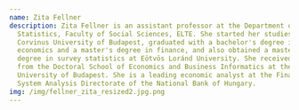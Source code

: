 ```yaml
---
name: Zita Fellner
description: Zita Fellner is an assistant professor at the Department of
  Statistics, Faculty of Social Sciences, ELTE. She started her studies at the
  Corvinus University of Budapest, graduated with a bachelor's degree in applied
  economics and a master's degree in finance, and also obtained a master's
  degree in survey statistics at Eötvös Loránd University. She received her PhD
  from the Doctoral School of Economics and Business Informatics at the Corvinus
  University of Budapest. She is a leading economic analyst at the Financial
  System Analysis Directorate of the National Bank of Hungary.
img: /img/fellner_zita_resized2.jpg.png
---
```

